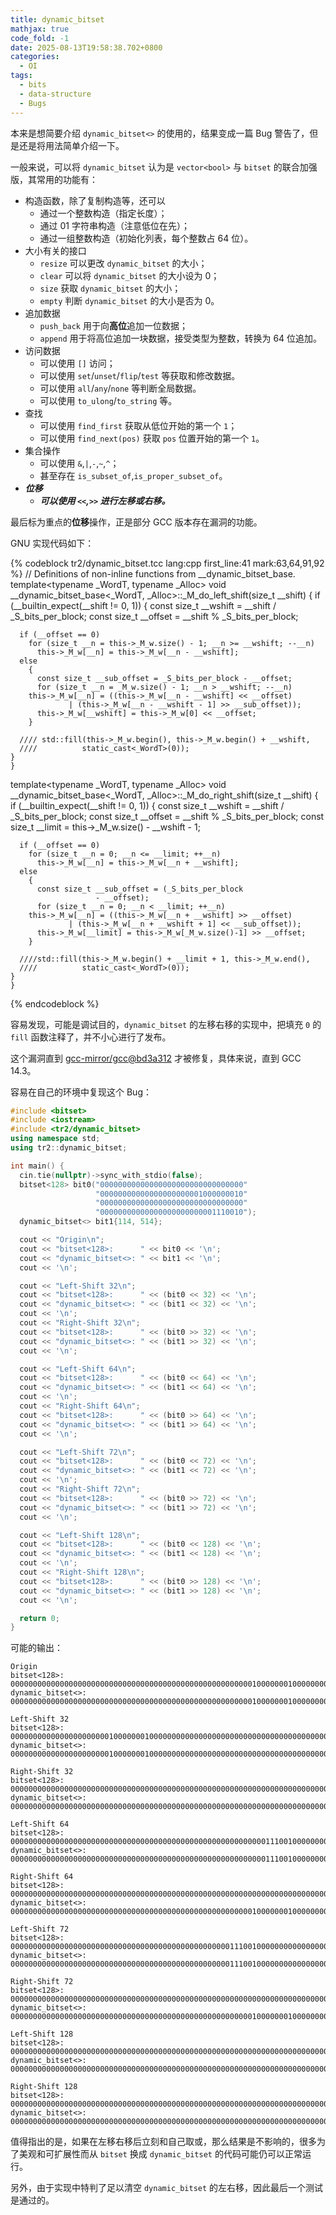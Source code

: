 ```yaml
---
title: dynamic_bitset
mathjax: true
code_fold: -1
date: 2025-08-13T19:58:38.702+0800
categories:
  - OI
tags:
  - bits
  - data-structure
  - Bugs
---
```


本来是想简要介绍 `dynamic_bitset<>` 的使用的，结果变成一篇 Bug 警告了，但是还是将用法简单介绍一下。

一般来说，可以将 `dynamic_bitset` 认为是 `vector<bool>` 与 `bitset` 的联合加强版，其常用的功能有：

+ 构造函数，除了复制构造等，还可以
  + 通过一个整数构造（指定长度）；
  + 通过 01 字符串构造（注意低位在先）；
  + 通过一组整数构造（初始化列表，每个整数占 64 位）。
+ 大小有关的接口
  + `resize` 可以更改 `dynamic_bitset` 的大小；
  + `clear` 可以将 `dynamic_bitset` 的大小设为 $0$；
  + `size` 获取 `dynamic_bitset` 的大小；
  + `empty` 判断 `dynamic_bitset` 的大小是否为 $0$。
+ 追加数据
  + `push_back` 用于向**高位**追加一位数据；
  + `append` 用于将高位追加一块数据，接受类型为整数，转换为 $64$ 位追加。
+ 访问数据
  + 可以使用 `[]` 访问；
  + 可以使用 `set`/`unset`/`flip`/`test` 等获取和修改数据。
  + 可以使用 `all`/`any`/`none` 等判断全局数据。
  + 可以使用 `to_ulong`/`to_string` 等。
+ 查找
  + 可以使用 `find_first` 获取从低位开始的第一个 `1`；
  + 可以使用 `find_next(pos)` 获取 `pos` 位置开始的第一个 `1`。
+ 集合操作
  + 可以使用 `&`,`|`,`-`,`~`,`^`；
  + 甚至存在 `is_subset_of`,`is_proper_subset_of`。
+ ***位移***
  + ***可以使用 `<<`,`>>` 进行左移或右移。***

最后标为重点的**位移**操作，正是部分 GCC 版本存在漏洞的功能。

GNU 实现代码如下：

{% codeblock tr2/dynamic_bitset.tcc lang:cpp first_line:41 mark:63,64,91,92 %}
  // Definitions of non-inline functions from __dynamic_bitset_base.
  template<typename _WordT, typename _Alloc>
    void
    __dynamic_bitset_base<_WordT, _Alloc>::_M_do_left_shift(size_t __shift)
    {
      if (__builtin_expect(__shift != 0, 1))
    {
      const size_t __wshift = __shift / _S_bits_per_block;
      const size_t __offset = __shift % _S_bits_per_block;

      if (__offset == 0)
        for (size_t __n = this->_M_w.size() - 1; __n >= __wshift; --__n)
          this->_M_w[__n] = this->_M_w[__n - __wshift];
      else
        {
          const size_t __sub_offset = _S_bits_per_block - __offset;
          for (size_t __n = _M_w.size() - 1; __n > __wshift; --__n)
        this->_M_w[__n] = ((this->_M_w[__n - __wshift] << __offset)
                 | (this->_M_w[__n - __wshift - 1] >> __sub_offset));
          this->_M_w[__wshift] = this->_M_w[0] << __offset;
        }

      //// std::fill(this->_M_w.begin(), this->_M_w.begin() + __wshift,
      ////          static_cast<_WordT>(0));
    }
    }

  template<typename _WordT, typename _Alloc>
    void
    __dynamic_bitset_base<_WordT, _Alloc>::_M_do_right_shift(size_t __shift)
    {
      if (__builtin_expect(__shift != 0, 1))
    {
      const size_t __wshift = __shift / _S_bits_per_block;
      const size_t __offset = __shift % _S_bits_per_block;
      const size_t __limit = this->_M_w.size() - __wshift - 1;

      if (__offset == 0)
        for (size_t __n = 0; __n <= __limit; ++__n)
          this->_M_w[__n] = this->_M_w[__n + __wshift];
      else
        {
          const size_t __sub_offset = (_S_bits_per_block
                       - __offset);
          for (size_t __n = 0; __n < __limit; ++__n)
        this->_M_w[__n] = ((this->_M_w[__n + __wshift] >> __offset)
                 | (this->_M_w[__n + __wshift + 1] << __sub_offset));
          this->_M_w[__limit] = this->_M_w[_M_w.size()-1] >> __offset;
        }

      ////std::fill(this->_M_w.begin() + __limit + 1, this->_M_w.end(),
      ////          static_cast<_WordT>(0));
    }
    }

{% endcodeblock %}

容易发现，可能是调试目的，`dynamic_bitset` 的左移右移的实现中，把填充 `0` 的 `fill` 函数注释了，并不小心进行了发布。

这个漏洞直到 [gcc-mirror/gcc@bd3a312](https://github.com/gcc-mirror/gcc/commit/bd3a312728fbf8c35a09239b9180269f938f872e) 才被修复，具体来说，直到 GCC 14.3。

容易在自己的环境中复现这个 Bug：

```cpp
#include <bitset>
#include <iostream>
#include <tr2/dynamic_bitset>
using namespace std;
using tr2::dynamic_bitset;

int main() {
  cin.tie(nullptr)->sync_with_stdio(false);
  bitset<128> bit0("00000000000000000000000000000000"
                   "00000000000000000000001000000010"
                   "00000000000000000000000000000000"
                   "00000000000000000000000001110010");
  dynamic_bitset<> bit1{114, 514};

  cout << "Origin\n";
  cout << "bitset<128>:      " << bit0 << '\n';
  cout << "dynamic_bitset<>: " << bit1 << '\n';
  cout << '\n';

  cout << "Left-Shift 32\n";
  cout << "bitset<128>:      " << (bit0 << 32) << '\n';
  cout << "dynamic_bitset<>: " << (bit1 << 32) << '\n';
  cout << '\n';
  cout << "Right-Shift 32\n";
  cout << "bitset<128>:      " << (bit0 >> 32) << '\n';
  cout << "dynamic_bitset<>: " << (bit1 >> 32) << '\n';
  cout << '\n';

  cout << "Left-Shift 64\n";
  cout << "bitset<128>:      " << (bit0 << 64) << '\n';
  cout << "dynamic_bitset<>: " << (bit1 << 64) << '\n';
  cout << '\n';
  cout << "Right-Shift 64\n";
  cout << "bitset<128>:      " << (bit0 >> 64) << '\n';
  cout << "dynamic_bitset<>: " << (bit1 >> 64) << '\n';
  cout << '\n';

  cout << "Left-Shift 72\n";
  cout << "bitset<128>:      " << (bit0 << 72) << '\n';
  cout << "dynamic_bitset<>: " << (bit1 << 72) << '\n';
  cout << '\n';
  cout << "Right-Shift 72\n";
  cout << "bitset<128>:      " << (bit0 >> 72) << '\n';
  cout << "dynamic_bitset<>: " << (bit1 >> 72) << '\n';
  cout << '\n';

  cout << "Left-Shift 128\n";
  cout << "bitset<128>:      " << (bit0 << 128) << '\n';
  cout << "dynamic_bitset<>: " << (bit1 << 128) << '\n';
  cout << '\n';
  cout << "Right-Shift 128\n";
  cout << "bitset<128>:      " << (bit0 >> 128) << '\n';
  cout << "dynamic_bitset<>: " << (bit1 >> 128) << '\n';
  cout << '\n';

  return 0;
}
```

可能的输出：

```text
Origin
bitset<128>:      00000000000000000000000000000000000000000000000000000010000000100000000000000000000000000000000000000000000000000000000001110010
dynamic_bitset<>: 00000000000000000000000000000000000000000000000000000010000000100000000000000000000000000000000000000000000000000000000001110010

Left-Shift 32
bitset<128>:      00000000000000000000001000000010000000000000000000000000000000000000000000000000000000000111001000000000000000000000000000000000
dynamic_bitset<>: 00000000000000000000001000000010000000000000000000000000000000000000000000000000000000000111001000000000000000000000000000000000

Right-Shift 32
bitset<128>:      00000000000000000000000000000000000000000000000000000000000000000000000000000000000000100000001000000000000000000000000000000000
dynamic_bitset<>: 00000000000000000000000000000000000000000000000000000000000000000000000000000000000000100000001000000000000000000000000000000000

Left-Shift 64
bitset<128>:      00000000000000000000000000000000000000000000000000000000011100100000000000000000000000000000000000000000000000000000000000000000
dynamic_bitset<>: 00000000000000000000000000000000000000000000000000000000011100100000000000000000000000000000000000000000000000000000000001110010

Right-Shift 64
bitset<128>:      00000000000000000000000000000000000000000000000000000000000000000000000000000000000000000000000000000000000000000000001000000010
dynamic_bitset<>: 00000000000000000000000000000000000000000000000000000010000000100000000000000000000000000000000000000000000000000000001000000010

Left-Shift 72
bitset<128>:      00000000000000000000000000000000000000000000000001110010000000000000000000000000000000000000000000000000000000000000000000000000
dynamic_bitset<>: 00000000000000000000000000000000000000000000000001110010000000000000000000000000000000000000000000000000000000000000000001110010

Right-Shift 72
bitset<128>:      00000000000000000000000000000000000000000000000000000000000000000000000000000000000000000000000000000000000000000000000000000010
dynamic_bitset<>: 00000000000000000000000000000000000000000000000000000010000000100000000000000000000000000000000000000000000000000000000000000010

Left-Shift 128
bitset<128>:      00000000000000000000000000000000000000000000000000000000000000000000000000000000000000000000000000000000000000000000000000000000
dynamic_bitset<>: 00000000000000000000000000000000000000000000000000000000000000000000000000000000000000000000000000000000000000000000000000000000

Right-Shift 128
bitset<128>:      00000000000000000000000000000000000000000000000000000000000000000000000000000000000000000000000000000000000000000000000000000000
dynamic_bitset<>: 00000000000000000000000000000000000000000000000000000000000000000000000000000000000000000000000000000000000000000000000000000000
```

值得指出的是，如果在左移右移后立刻和自己取或，那么结果是不影响的，很多为了美观和可扩展性而从 `bitset` 换成 `dynamic_bitset` 的代码可能仍可以正常运行。

另外，由于实现中特判了足以清空 `dynamic_bitset` 的左右移，因此最后一个测试是通过的。
